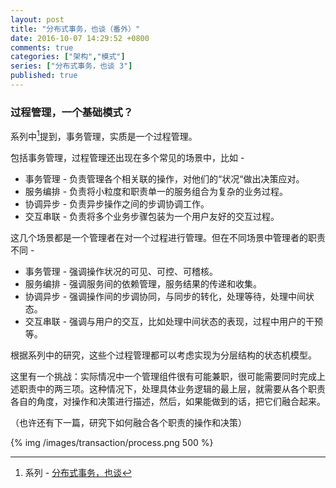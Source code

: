 ```yaml
---
layout: post
title: "分布式事务，也谈（番外）"
date: 2016-10-07 14:29:52 +0800
comments: true
categories: ["架构","模式"]
series: ["分布式事务，也谈 3"]
published: true
---
```




### 过程管理，一个基础模式？

系列中[^2]提到，事务管理，实质是一个过程管理。
<!--more-->

包括事务管理，过程管理还出现在多个常见的场景中，比如 - 

- 事务管理 - 负责管理各个相关联的操作，对他们的“状况“做出决策应对。
- 服务编排 - 负责将小粒度和职责单一的服务组合为复杂的业务过程。
- 协调异步 - 负责异步操作之间的步调协调工作。
- 交互串联 - 负责将多个业务步骤包装为一个用户友好的交互过程。

这几个场景都是一个管理者在对一个过程进行管理。但在不同场景中管理者的职责不同 - 

* 事务管理 - 强调操作状况的可见、可控、可稽核。
* 服务编排 - 强调服务间的依赖管理，服务结果的传递和收集。
* 协调异步 - 强调操作间的步调协同，与同步的转化，处理等待，处理中间状态。
* 交互串联 - 强调与用户的交互，比如处理中间状态的表现，过程中用户的干预等。

根据系列中的研究，这些个过程管理都可以考虑实现为分层结构的状态机模型。

这里有一个挑战：实际情况中一个管理组件很有可能兼职，很可能需要同时完成上述职责中的两三项。这种情况下，处理具体业务逻辑的最上层，就需要从各个职责各自的角度，对操作和决策进行描述，然后，如果能做到的话，把它们融合起来。

（也许还有下一篇，研究下如何融合各个职责的操作和决策）

{% img  /images/transaction/process.png 500 %}




[^2]: 系列 - [分布式事务，也谈](/2016/09/19/transaction/)
